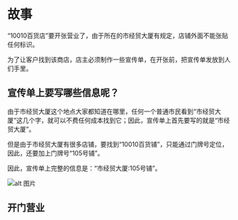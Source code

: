 # 故事
“10010百货店”要开张营业了，由于所在的市经贸大厦有规定，店铺外面不能张贴任何标识。

为了让客户找到该商店，店主必须制作一些宣传单，在开张前，把宣传单发放到人们手里。

## 宣传单上要写哪些信息呢？

由于市经贸大厦这个地点大家都知道在哪里，任何一个普通市民看到“市经贸大厦”这几个字，就可以不费任何成本找到它；因此，宣传单上首先要写的就是“市经贸大厦”。

但是由于市经贸大厦有很多店铺，要找到“10010百货铺”，只能通过门牌号定位，因此，还要加上门牌号“105号铺”。

因此，宣传单上完整的信息是：“市经贸大厦:105号铺”。

![alt 图片]()

## 开门营业
